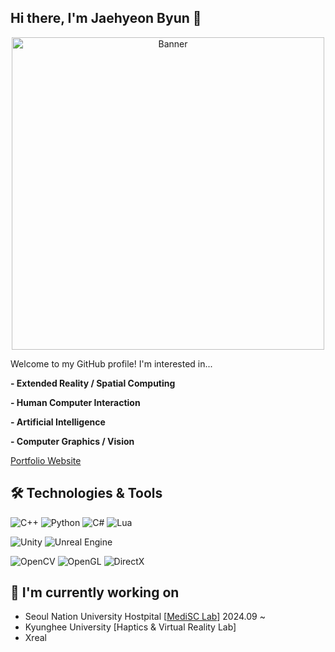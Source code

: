 ## Hi there, I'm Jaehyeon Byun 👋

<p align="center">
  <img src="https://www.wpunj.edu/irt/ctt/images/xr.jpg" alt="Banner" width="500" />
</p>

Welcome to my GitHub profile! I'm interested in...

**- Extended Reality / Spatial Computing**

**- Human Computer Interaction**

**- Artificial Intelligence**

**- Computer Graphics / Vision**

[Portfolio Website](https://ballistic-group-796.notion.site/7d0c9b7599564d978035c0bb77073dad?v=6f93571b83e14cf685761756ea176149&pvs=74)

## 🛠️ Technologies & Tools

![C++](https://img.shields.io/badge/C++-00599C?style=for-the-badge&logo=c%2B%2B&logoColor=white)
![Python](https://img.shields.io/badge/Python-3776AB?style=for-the-badge&logo=python&logoColor=white)
![C#](https://img.shields.io/badge/C%23-239120?style=for-the-badge&logo=c-sharp&logoColor=white)
![Lua](https://img.shields.io/badge/Lua-2C2D72?style=for-the-badge&logo=lua&logoColor=white)

![Unity](https://img.shields.io/badge/Unity-100000?style=for-the-badge&logo=unity&logoColor=white)
![Unreal Engine](https://img.shields.io/badge/Unreal-100000?style=for-the-badge&logo=unreal-engine&logoColor=white)

![OpenCV](https://img.shields.io/badge/OpenCV-27338e?style=for-the-badge&logo=OpenCV&logoColor=white)
![OpenGL](https://img.shields.io/badge/OpenGL-5586A4?style=for-the-badge&logo=opengl&logoColor=white)
![DirectX](https://img.shields.io/badge/DirectX-0078D6?style=for-the-badge&logo=directx&logoColor=white)

## 🔭 I'm currently working on
- Seoul Nation University Hostpital [[MediSC Lab](https://snuh.medisc.org/)] 2024.09 ~
- Kyunghee University [Haptics & Virtual Reality Lab]
- Xreal
